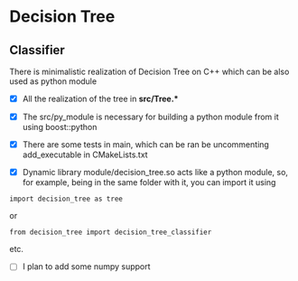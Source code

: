 # Decision Tree

## Classifier

There is minimalistic realization of Decision Tree on C++ which can be also used as python module
- [x] All the realization of the tree in __src/Tree.*__

- [x] The src/py_module is necessary for building a python module from it using boost::python
- [x] There are some tests in main, which can be ran be uncommenting add_executable in CMakeLists.txt

- [x] Dynamic library module/decision_tree.so acts like a python module, so, for example, being in the same folder with it, you can import it using
```
import decision_tree as tree
```
or
```
from decision_tree import decision_tree_classifier
```
etc.

- [ ] I plan to add some numpy support

